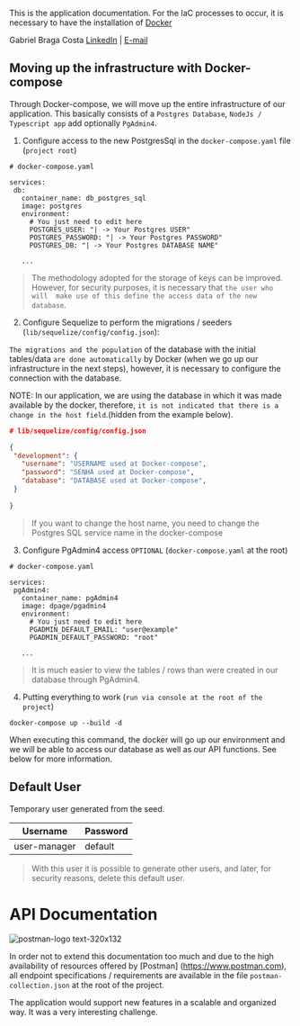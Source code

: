 This is the application documentation. For the IaC processes to occur, it is necessary to have the installation of [Docker](https://docs.docker.com/docker-for-windows/install/)

Gabriel Braga Costa
[LinkedIn](https://learn.hashicorp.com/terraform/getting-started/install.html) | [E-mail](mailto:gabriel.bragavera@gmail.com)

## Moving up the infrastructure with Docker-compose
Through Docker-compose, we will move up the entire infrastructure of our application. This basically consists of a `Postgres Database`, `NodeJs / Typescript app` add optionally `PgAdmin4`.
 
 1) Configure access to the new PostgresSql in the `docker-compose.yaml` file (`project root`)
 ```HCL
 # docker-compose.yaml
 
services:
  db:
    container_name: db_postgres_sql
    image: postgres
    environment:
      # You just need to edit here
      POSTGRES_USER: "| -> Your Postgres USER"
      POSTGRES_PASSWORD: "| -> Your Postgres PASSWORD"
      POSTGRES_DB: "| -> Your Postgres DATABASE NAME"
      
    ...

```
 > The methodology adopted for the storage of keys can be improved. However, for security purposes, it is necessary that `the user who will
 make use of this define the access data of the new database`.
 
 
 2) Configure Sequelize to perform the migrations / seeders (`lib/sequelize/config/config.json`):
 
`The migrations and the population` of the database with the initial tables/data `are done automatically` by Docker (when we go up our infrastructure in the next steps), however, it is necessary to configure the connection with the database.
 
 NOTE: In our application, we are using the database in which it was made available by the docker, therefore, `it is not indicated that there is a change in the host field`.(hidden from the example below).

 ```JSON
 # lib/sequelize/config/config.json
 
 {
  "development": {
    "username": "USERNAME used at Docker-compose",
    "password": "SENHA used at Docker-compose",
    "database": "DATABASE used at Docker-compose", 
  }
  
}

```
> If you want to change the host name, you need to change the Postgres SQL service name in the docker-compose

3) Configure PgAdmin4 access `OPTIONAL` (`docker-compose.yaml` at the root)
 ```HCL
 # docker-compose.yaml
 
services:
  pgAdmin4:
    container_name: pgAdmin4
    image: dpage/pgadmin4
    environment:
      # You just need to edit here
      PGADMIN_DEFAULT_EMAIL: "user@example"
      PGADMIN_DEFAULT_PASSWORD: "root"
      
    ...

```
> It is much easier to view the tables / rows than were created in our database through PgAdmin4.

4) Putting everything to work (`run via console at the root of the project`)

 ```console
docker-compose up --build -d
```

When executing this command, the docker will go up our environment and we will be able to access our database as well as our API functions. See below for more information.

## Default User
Temporary user generated from the seed.

| Username | Password | 
| --- | --- |
| user-manager | default | 

> With this user it is possible to generate other users, and later, for security reasons, delete this default user.

# API Documentation
![postman-logo text-320x132](https://user-images.githubusercontent.com/4249709/29496848-63ad446c-85b1-11e7-904e-a4ddad25e9db.png)

In order not to extend this documentation too much and due to the high availability of resources offered by [Postman] (https://www.postman.com), all endpoint specifications / requirements are available in the file `postman-collection.json` at the root of the project.

The application would support new features in a scalable and organized way. It was a very interesting challenge.
